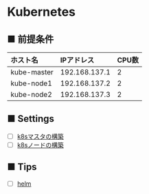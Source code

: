 # Kubernetes
## ■ 前提条件
|ホスト名|IPアドレス|CPU数|
|:---|:---|:---|
|kube-master|192.168.137.1|2|
|kube-node1|192.168.137.2|2|
|kube-node2|192.168.137.3|2|

## ■ Settings
- [ ] [k8sマスタの構築](https://github.com/thetaru/memorandum/tree/master/OS/Linux/CentOS8/k8s/k8s_master)
- [ ] [k8sノードの構築](https://github.com/thetaru/memorandum/tree/master/OS/Linux/CentOS8/k8s/k8s_node)
## ■ Tips
- [ ] [helm](https://github.com/thetaru/memorandum/tree/master/OS/Linux/CentOS8/k8s/helm)
